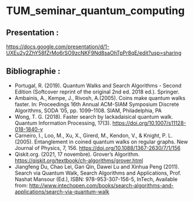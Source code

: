 # TUM_seminar_quantum_computing

## Presentation :

https://docs.google.com/presentation/d/1-UXEu2y2ZhY58fZrMo6rSO9zcNKF9Nd8saOhTpPr8qE/edit?usp=sharing

## Bibliographie :

- Portugal, R. (2019). Quantum Walks and Search Algorithms - Second Edition (Softcover reprint of the original 2nd ed. 2018 ed.). Springer.
- Ambainis, A., Kempe, J., Rivosh, A.(2005). Coins make quantum walks faster. In: Proceedings 16th Annual ACM-SIAM Symposium Discrete Algorithms, SODA ’05, pp. 1099–1108. SIAM, Philadelphia, PA
- Wong, T. G. (2018). Faster search by lackadaisical quantum walk. Quantum Information Processing, 17(3). https://doi.org/10.1007/s11128-018-1840-y
- Carneiro, I., Loo, M., Xu, X., Girerd, M., Kendon, V., & Knight, P. L. (2005). Entanglement in coined quantum walks on regular graphs. New Journal of Physics, 7, 156. https://doi.org/10.1088/1367-2630/7/1/156
- Qiskit.org. (2021, 17 novembre). Grover’s Algorithm. https://qiskit.org/textbook/ch-algorithms/grover.html
- Jiangfeng Du, Chao Lei, Gan Qin, Dawei Lu and Xinhua Peng (2011). Search via Quantum Walk, Search Algorithms and Applications, Prof. Nashat Mansour (Ed.), ISBN: 978-953-307-156-5, InTech, Available from: http://www.intechopen.com/books/search-algorithms-and-applications/search-via-quantum-walk
